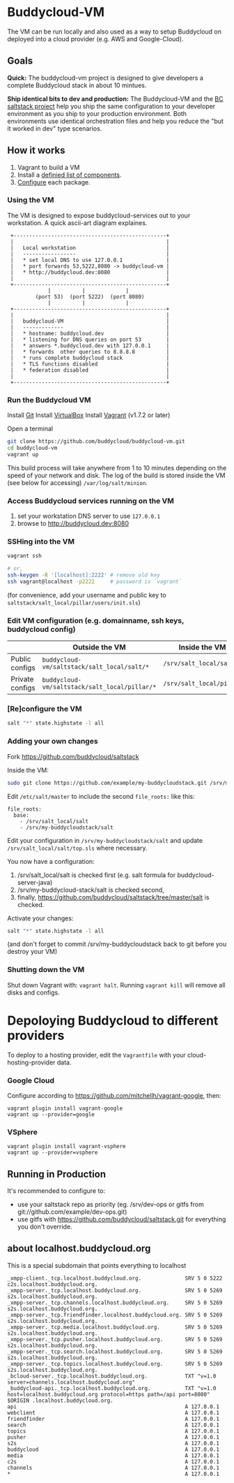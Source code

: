 # Buddycloud-VM

The VM can be run locally and also used as a way to setup Buddycloud on deployed into a cloud provider (e.g. AWS and Google-Cloud). 

## Goals

**Quick:** The buddycloud-vm project is designed to give developers a complete Buddycloud stack in about 10 mintues. 

**Ship identical bits to dev and production:** The Buddycloud-VM and the [BC saltstack project](https://github.com/buddycloud/saltstack) help you ship the same configuration to your developer environment as you ship to your production environment. Both environments use identical orchestration files and help you reduce the "but it worked in dev" type scenarios.

## How it works

1. Vagrant to build a VM
2. Install a [definied list of  components](https://github.com/buddycloud/buddycloud-vm/blob/master/saltstack/salt_local/salt/top.sls).
3. [Configure](https://github.com/buddycloud/saltstack/tree/master/salt) each package.

### Using the VM

The VM is designed to expose buddycloud-services out to your workstation. A quick ascii-art diagram explaines.

```
 +-------------------------------------------------+ 
 |                                                 |
 |   Local workstation                             | 
 |   -----------------                             | 
 |   * set local DNS to use 127.0.0.1              | 
 |   * port forwards 53,5222,8080 -> buddycloud-vm | 
 |   * http://buddycloud.dev:8080                  |
 |                                                 | 
 +-------------------------------------------------+ 
             |          |             |
         (port 53)  (port 5222)  (port 8080)
             |          |             |
 +-------------------------------------------------+
 |                                                 |
 |   buddycloud-VM                                 |
 |   -------------                                 |
 |   * hostname: buddycloud.dev                    |
 |   * listening for DNS queries on port 53        |
 |   * answers *.buddycloud.dev with 127.0.0.1     |
 |   * forwards  other queries to 8.8.8.8          |
 |   * runs complete buddycloud stack              |
 |   * TLS functions disabled                      |
 |   * federation disabled                         |
 |                                                 |
 +-------------------------------------------------+
```

### Run the Buddycloud VM

Install [Git](http://git-scm.com/downloads)
Install [VirtualBox](https://www.virtualbox.org/wiki/Downloads)
Install [Vagrant](http://www.vagrantup.com/) (v1.7.2 or later)

Open a terminal

```bash
git clone https://github.com/buddycloud/buddycloud-vm.git
cd buddycloud-vm
vagrant up
```

This build process will take anywhere from 1 to 10 minutes depending on the speed of your network and disk. The log of the build is stored inside the VM (see below for accessing) `/var/log/salt/minion`.

### Access Buddycloud services running on the VM

1. set your workstation DNS server to use `127.0.0.1`
2. browse to http://buddycloud.dev:8080

### SSHing into the VM

```bash
vagrant ssh

# or, 
ssh-keygen -R '[localhost]:2222' # remove old key
ssh vagrant@localhost -p2222     # password is `vagrant`
```

(for convenience, add your username and public key to `saltstack/salt_local/pillar/users/init.sls`)

### Edit VM configuration (e.g. domainname, ssh keys, buddycloud config)

|                 | Outside the VM                                  | Inside the VM                      |
|-----------------|-------------------------------------------------|------------------------------------|
| Public configs  | `buddycloud-vm/saltstack/salt_local/salt/*`     | `/srv/salt_local/salt`             |     
| Private configs | `buddycloud-vm/saltstack/salt_local/pillar/*`   | `/srv/salt_local/pillar`           | 

### [Re]configure the VM

```bash
salt "*" state.highstate -l all
```

### Adding your own changes

Fork https://github.com/buddycloud/saltstack

Inside the VM:
```bash
sudo git clone https://github.com/example/my-buddycloudstack.git /srv/my-buddycloudstack
```

Edit `/etc/salt/master` to include the second `file_roots:` like this:
``` 
file_roots:
  base:
    - /srv/salt_local/salt
    - /srv/my-buddycloudstack/salt
```

Edit your configuration in `/srv/my-buddycloudstack/salt` and update `/srv/salt_local/salt/top.sls` where necessary.

You now have a configuration:

1. /srv/salt_local/salt is checked first (e.g. salt formula for buddycloud-server-java)
2. /srv/my-buddycloud-stack/salt is checked second,
3. finally, https://github.com/buddycloud/saltstack/tree/master/salt is checked. 

Activate your changes:
```bash
salt "*" state.highstate -l all
```

(and don't forget to commit /srv/my-buddycloudstack back to git before you destroy your VM)

### Shutting down the VM

Shut down Vagrant with: `vagrant halt`. Running `vagrant kill` will remove all disks and configs.

# Depoloying Buddycloud to different providers

To deploy to a hosting provider, edit the `Vagrantfile` with your cloud-hosting-provider data.

### Google Cloud

Configure according to https://github.com/mitchellh/vagrant-google, then:
```
vagrant plugin install vagrant-google
vagrant up --provider=google
```

### VSphere 
```
vagrant plugin install vagrant-vsphere
vagrant up --provider=vsphere
```

## Running in Production

It's recommended to configure to:
- use your saltstack repo as priority (eg. /srv/dev-ops or gitfs from git://github.com/example/dev-ops.git)
- use gitfs with https://github.com/buddycloud/saltstack.git for everything you don't override.
 
## about localhost.buddycloud.org

This is a special subdomain that points everything to localhost

```bind
_xmpp-client._tcp.localhost.buddycloud.org.              SRV 5 0 5222 c2s.localhost.buddycloud.org.
_xmpp-server._tcp.localhost.buddycloud.org.              SRV 5 0 5269 s2s.localhost.buddycloud.org.
_xmpp-server._tcp.channels.localhost.buddycloud.org.     SRV 5 0 5269 s2s.localhost.buddycloud.org.
_xmpp-server._tcp.friendfinder.localhost.buddycloud.org. SRV 5 0 5269 s2s.localhost.buddycloud.org.
_xmpp-server._tcp.media.localhost.buddycloud.org.        SRV 5 0 5269 s2s.localhost.buddycloud.org.
_xmpp-server._tcp.pusher.localhost.buddycloud.org.       SRV 5 0 5269 s2s.localhost.buddycloud.org.
_xmpp-server._tcp.search.localhost.buddycloud.org.       SRV 5 0 5269 s2s.localhost.buddycloud.org.
_xmpp-server._tcp.topics.localhost.buddycloud.org.       SRV 5 0 5269 s2s.localhost.buddycloud.org.
_bcloud-server._tcp.localhost.buddycloud.org.            TXT "v=1.0 server=channels.localhost.buddycloud.org"
_buddycloud-api._tcp.localhost.buddycloud.org.           TXT "v=1.0 host=localhost.buddycloud.org protocol=https path=/api port=8080"
$ORIGIN .localhost.buddycloud.org.
api                                                      A 127.0.0.1
webclient                                                A 127.0.0.1
friendfinder                                             A 127.0.0.1
search                                                   A 127.0.0.1
topics                                                   A 127.0.0.1
pusher                                                   A 127.0.0.1
s2s                                                      A 127.0.0.1
buddycloud                                               A 127.0.0.1
media                                                    A 127.0.0.1
c2s                                                      A 127.0.0.1
channels                                                 A 127.0.0.1
*                                                        A 127.0.0.1
```
